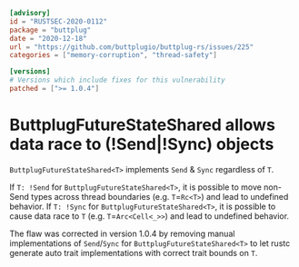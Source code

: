 ```toml
[advisory]
id = "RUSTSEC-2020-0112"
package = "buttplug"
date = "2020-12-18"
url = "https://github.com/buttplugio/buttplug-rs/issues/225"
categories = ["memory-corruption", "thread-safety"]

[versions]
# Versions which include fixes for this vulnerability
patched = [">= 1.0.4"]
```

# ButtplugFutureStateShared allows data race to (!Send|!Sync) objects

`ButtplugFutureStateShared<T>` implements `Send` & `Sync` regardless of `T`.

If `T: !Send` for `ButtplugFutureStateShared<T>`, it is possible to move non-Send types across thread boundaries (e.g. `T`=`Rc<T>`) and lead to undefined behavior.
If `T: !Sync` for `ButtplugFutureStateShared<T>`, it is possible to cause data race to `T` (e.g. `T`=`Arc<Cell<_>>`) and lead to undefined behavior.

The flaw was corrected in version 1.0.4 by removing manual implementations of `Send`/`Sync` for `ButtplugFutureStateShared<T>` to let rustc generate auto trait implementations with correct trait bounds on `T`.
